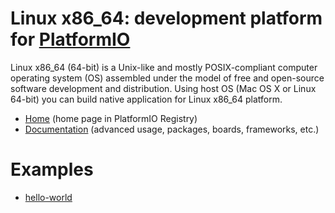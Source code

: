 
# Linux x86_64: development platform for [PlatformIO](https://platformio.org)

Linux x86_64 (64-bit) is a Unix-like and mostly POSIX-compliant computer operating system (OS) assembled under the model of free and open-source software development and distribution. Using host OS (Mac OS X or Linux 64-bit) you can build native application for Linux x86_64 platform.

* [Home](https://platformio.org/platforms/linux_x86_64) (home page in PlatformIO Registry)
* [Documentation](http://docs.platformio.org/page/platforms/linux_x86_64.html) (advanced usage, packages, boards, frameworks, etc.)

# Examples

* [hello-world](https://github.com/platformio/platform-linux_x86_64/tree/develop/examples/hello-world)

